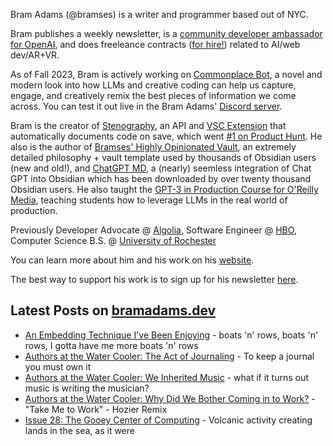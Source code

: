 Bram Adams (@bramses) is a writer and programmer based out of NYC. 

Bram publishes a weekly newsletter, is a [community developer ambassador for OpenAI](https://platform.openai.com/ambassadors), and does freeleance contracts ([for hire!](https://www.bramadams.dev/consulting/)) related to AI/web dev/AR+VR. 

As of Fall 2023, Bram is actively working on [Commonplace Bot](https://github.com/bramses/commonplace-bot), a novel and modern look into how LLMs and creative coding can help us capture, engage, and creatively remix the best pieces of information we come across. You can test it out live in the Bram Adams' [Discord server](https://discord.gg/GrgkFP3Je3).

Bram is the creator of [Stenography](https://stenography.dev), an API and [VSC Extension](https://marketplace.visualstudio.com/items?itemName=Stenography.stenography) that automatically documents code on save, which went [#1 on Product Hunt](https://www.producthunt.com/products/stenography#stenography). He also is the author of [Bramses' Highly Opinionated Vault](https://github.com/bramses/bramses-highly-opinionated-vault-2023), an extremely detailed philosophy + vault template used by thousands of Obsidian users (new and old!), and [ChatGPT MD](https://github.com/bramses/chatgpt-md), a (nearly) seemless integration of Chat GPT into Obsidian which has been downloaded by over twenty thousand Obsidian users. He also taught the [GPT-3 in Production Course for O'Reilly Media](https://www.oreilly.com/live-events/gpt-3-in-production/0636920065944/0636920071443/), teaching students how to leverage LLMs in the real world of production.

Previously Developer Advocate @ [Algolia](https://www.algolia.com/), Software Engineer @ [HBO](https://www.hbo.com/), Computer Science B.S. @ [University of Rochester](https://rochester.edu/)

You can learn more about him and his work on his [website](https://www.bramadams.dev/about/). 

The best way to support his work is to sign up for his newsletter [here](https://www.bramadams.dev/#/portal/).


## Latest Posts on [bramadams.dev](https://www.bramadams.dev/)

<!--START_SECTION:feed-->
* [An Embedding Technique I&#39;ve Been Enjoying](https:&#x2F;&#x2F;www.bramadams.dev&#x2F;an-embedding-technique-ive-been-enjoying&#x2F;) - boats &#39;n&#39; rows, boats &#39;n&#39; rows, I gotta have me more boats &#39;n&#39; rows
* [Authors at the Water Cooler: The Act of Journaling](https:&#x2F;&#x2F;www.bramadams.dev&#x2F;authors-at-the-water-cooler-the-act-of-journaling&#x2F;) - To keep a journal you must own it
* [Authors at the Water Cooler: We Inherited Music](https:&#x2F;&#x2F;www.bramadams.dev&#x2F;authors-at-the-water-cooler-we-inherited-music&#x2F;) - what if it turns out music is writing the musician?
* [Authors at the Water Cooler: Why Did We Bother Coming in to Work?](https:&#x2F;&#x2F;www.bramadams.dev&#x2F;authors-at-the-water-cooler-why-did-we-bother-coming-in-to-work&#x2F;) - &quot;Take Me to Work&quot; - Hozier Remix
* [Issue 28: The Gooey Center of Computing](https:&#x2F;&#x2F;www.bramadams.dev&#x2F;202309242142&#x2F;) - Volcanic activity creating lands in the sea, as it were
<!--END_SECTION:feed-->

